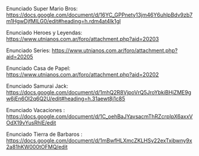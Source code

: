 Enunciado Super Mario Bros: https://docs.google.com/document/d/16YC_GPPnety13jm46Y6uhlpBdv9zb7m1HgwDjfMILG0/edit#heading=h.rdm4at4lk1gl

Enunciado Heroes y Leyendas: https://www.utnianos.com.ar/foro/attachment.php?aid=20203

Enunciado Series: https://www.utnianos.com.ar/foro/attachment.php?aid=20205

Enunciado Casa de Papel: https://www.utnianos.com.ar/foro/attachment.php?aid=20202

Enunciado Samurai Jack: https://docs.google.com/document/d/1mhQ2R8VjpoVrQ5JroYbkiBHjZME9gw6jEn6OI2q6Q2U/edit#heading=h.31aewt8j1c85

Enunciado Vacaciones : https://docs.google.com/document/d/1C_oehBaJYavsacmThRZcrpIpX6axxVOdX19vYusRhlE/edit

Enunciado Tierra de Barbaros : https://docs.google.com/document/d/1mBwfHLXmcZKLHSy22exTxibwny9x2a81hKW000tOFMQ/edit
